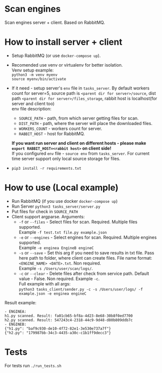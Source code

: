 
Scan engines
=====================

Scan engines server + client. Based on RabbitMQ. 

# How to install server + client

- Setup RabbitMQ (or use `docker-compose up`).
- Recomended use venv or virtualenv for better isolation.\
  Venv setup example: \
  `python3 -m venv myenv`\
  `source myenv/bin/activate`
- If it need - setup server's `env` file in `tasks_server`. By default workers count for server=5,
  source path is `<parent dir for server>/source`, dist path `<parent dir for server>/files_storage`, 
  rabbit host is localhost(for server and client too)\
  env file description:
  - `SOURCE_PATH` - path, from which server getting files for scan.
  - `DIST_PATH` - path, where the server will place the downloaded files.
  - `WORKERS_COUNT` - workers count for server.
  - `RABBIT_HOST` - host for RabbitMQ. 
  
  **If you want run server and client on different hosts - please make `export RABBIT_HOST=<rabbit host>` on client side!** \
  If you configured `env` file - `source env` from `tasks_server`.
  For current time server support only local source storage for files.
- `pip3 install -r requirements.txt`

    
# How to use (Local example)

- Run RabbitMQ (if you use docker `docker-compose up`)
- Run Server `python3 tasks_server/server.py`
- Put files for check in `SOURCE_PATH`
- Client support argparse. Arguments:
   - `-f` or `--files` - Select files for scan. Required. Multiple files supported.\
   Example `-f test.txt file.py example.json`
   - `-e` or `--engines` - Select engines for scan. Required. Multiple engines supported. \
   Example `-e enginea EngineB engineC`
   - `-s` or `--save` - Set this arg if you need to save results in txt file. Pass here path to folder, where client can create files. File name format: `<ENGINE_NAME> <DATE>.txt`. Non required. \
   Example `-s /Users/user/scan/logs/`. 
   - `-c` or `--clear` - Delete files after check from service path. Default value - False. Non required. Example `-c`.\
   Full example with all args:\
   `python3 tasks_client/sender.py -c -s /Users/user/logs/ -f example.json -e enginea engineC`

Result example:
```
- ENGINEA:
h1.py scanned. Result: fa01cb65-bf8a-4d23-8e68-30b8f0ed7700
h2.py scanned. Result: 547243c4-2318-44c9-9d48-d80b809ddb7c
- ENGINEB:
{"h1.py": "baf9c930-de10-4f72-82e1-3e530e737a7f"}
{"h2.py": "179987bb-34c3-4435-a30c-c1b1ff9decc3"}
```
# Tests
For tests run `./run_tests.sh`
 
